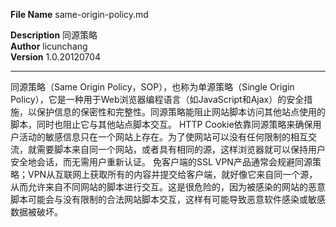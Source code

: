 **File Name** same-origin-policy.md  

**Description** 同源策略  
**Author** licunchang  
**Version** 1.0.20120704  

-------------------------------------------------------------------------------

同源策略（Same Origin Policy，SOP），也称为单源策略（Single Origin Policy），它是一种用于Web浏览器编程语言（如JavaScript和Ajax）的安全措施，以保护信息的保密性和完整性。同源策略能阻止网站脚本访问其他站点使用的脚本，同时也阻止它与其他站点脚本交互。
HTTP Cookie依靠同源策略来确保用户活动的敏感信息只在一个网站上存在。为了使网站可以没有任何限制的相互交流，就需要脚本来自同一个网站，或者具有相同的源，这样浏览器就可以保持用户安全地会话，而无需用户重新认证。
免客户端的SSL VPN产品通常会规避同源策略；VPN从互联网上获取所有的内容并提交给客户端，就好像它来自同一个源，从而允许来自不同网站的脚本进行交互。这是很危险的，因为被感染的网站的恶意脚本可能会与没有限制的合法网站脚本交互，这样有可能导致恶意软件感染或敏感数据被破坏。